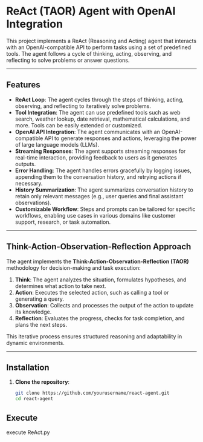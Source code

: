 # ReAct (TAOR) Agent with OpenAI Integration

This project implements a ReAct (Reasoning and Acting) agent that interacts with an OpenAI-compatible API to perform tasks using a set of predefined tools. The agent follows a cycle of thinking, acting, observing, and reflecting to solve problems or answer questions.

---

## Features

- **ReAct Loop**: The agent cycles through the steps of thinking, acting, observing, and reflecting to iteratively solve problems.
- **Tool Integration**: The agent can use predefined tools such as web search, weather lookup, date retrieval, mathematical calculations, and more. Tools can be easily extended or customized.
- **OpenAI API Integration**: The agent communicates with an OpenAI-compatible API to generate responses and actions, leveraging the power of large language models (LLMs).
- **Streaming Responses**: The agent supports streaming responses for real-time interaction, providing feedback to users as it generates outputs.
- **Error Handling**: The agent handles errors gracefully by logging issues, appending them to the conversation history, and retrying actions if necessary.
- **History Summarization**: The agent summarizes conversation history to retain only relevant messages (e.g., user queries and final assistant observations).
- **Customizable Workflow**: Steps and prompts can be tailored for specific workflows, enabling use cases in various domains like customer support, research, or task automation.

---

## Think-Action-Observation-Reflection Approach

The agent implements the **Think-Action-Observation-Reflection (TAOR)** methodology for decision-making and task execution:

1. **Think**: The agent analyzes the situation, formulates hypotheses, and determines what action to take next.
2. **Action**: Executes the selected action, such as calling a tool or generating a query.
3. **Observation**: Collects and processes the output of the action to update its knowledge.
4. **Reflection**: Evaluates the progress, checks for task completion, and plans the next steps.

This iterative process ensures structured reasoning and adaptability in dynamic environments.

---

## Installation

1. **Clone the repository**:
   ```bash
   git clone https://github.com/yourusername/react-agent.git
   cd react-agent

## Execute
execute ReAct.py
